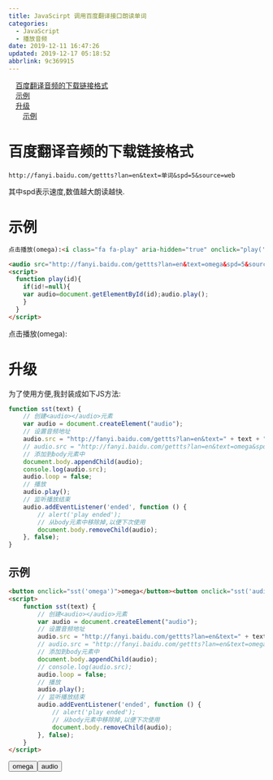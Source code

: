 ```yaml
---
title: JavaScirpt 调用百度翻译接口朗读单词
categories: 
  - JavaScript
  - 播放音频
date: 2019-12-11 16:47:26
updated: 2019-12-17 05:18:52
abbrlink: 9c369915
---
```

<div id='my_toc'><a href="/blog/9c369915/#百度翻译音频的下载链接格式" class="header_1">百度翻译音频的下载链接格式</a>&nbsp;<br><a href="/blog/9c369915/#示例" class="header_1">示例</a>&nbsp;<br><a href="/blog/9c369915/#升级" class="header_1">升级</a>&nbsp;<br><a href="/blog/9c369915/#示例" class="header_2">示例</a>&nbsp;<br></div>
<style>.header_1{margin-left: 1em;}.header_2{margin-left: 2em;}.header_3{margin-left: 3em;}.header_4{margin-left: 4em;}.header_5{margin-left: 5em;}.header_6{margin-left: 6em;}</style>
<!--more-->
<script>if (navigator.platform.search('arm')==-1){document.getElementById('my_toc').style.display = 'none';}var e,p = document.getElementsByTagName('p');while (p.length>0) {e = p[0];e.parentElement.removeChild(e);}</script>

<!--end-->
# 百度翻译音频的下载链接格式
```
http://fanyi.baidu.com/gettts?lan=en&text=单词&spd=5&source=web
```
其中spd表示速度,数值越大朗读越快.
# 示例
```html
点击播放(omega):<i class="fa fa-play" aria-hidden="true" onclick="play('audioID5JswJWS3')"></i>

<audio src="http://fanyi.baidu.com/gettts?lan=en&text=omega&spd=5&source=web" id="audioID5JswJWS3"></audio>
<script>
  function play(id){
    if(id!=null){
    var audio=document.getElementById(id);audio.play();
    }
  }
</script>
```
点击播放(omega):<i class="fa fa-play" aria-hidden="true" onclick="play('audioID5JswJWS3')"></i>

<audio src="http://fanyi.baidu.com/gettts?lan=en&text=omega&spd=5&source=web" id="audioID5JswJWS3"></audio>
<script>
  function play(id){
    if(id!=null){
    var audio=document.getElementById(id);audio.play();
    }
  }
</script>

# 升级
为了使用方便,我封装成如下JS方法:
```javascript
function sst(text) {
    // 创建<audio></audio>元素
    var audio = document.createElement("audio");
    // 设置音频地址
    audio.src = "http://fanyi.baidu.com/gettts?lan=en&text=" + text + "&spd=5&source=web";
    // audio.src = "http://fanyi.baidu.com/gettts?lan=en&text=omega&spd=5&source=web";
    // 添加到body元素中
    document.body.appendChild(audio);
    console.log(audio.src);
    audio.loop = false;
    // 播放
    audio.play();
    // 监听播放结束
    audio.addEventListener('ended', function () {
        // alert('play ended');
        // 从body元素中移除掉,以便下次使用
        document.body.removeChild(audio);
    }, false);
}
```
## 示例
```html
<button onclick="sst('omega')">omega</button><button onclick="sst('audio')">audio</button>
<script>
    function sst(text) {
        // 创建<audio></audio>元素
        var audio = document.createElement("audio");
        // 设置音频地址
        audio.src = "http://fanyi.baidu.com/gettts?lan=en&text=" + text + "&spd=5&source=web";
        // audio.src = "http://fanyi.baidu.com/gettts?lan=en&text=omega&spd=5&source=web";
        // 添加到body元素中
        document.body.appendChild(audio);
        // console.log(audio.src);
        audio.loop = false;
        // 播放
        audio.play();
        // 监听播放结束
        audio.addEventListener('ended', function () {
            // alert('play ended');
            // 从body元素中移除掉,以便下次使用
            document.body.removeChild(audio);
        }, false);
    }
</script>
```

<button onclick="sst('omega')">omega</button><button onclick="sst('audio')">audio</button>
<script>
    function sst(text) {
        var audio = document.createElement("audio");
        audio.src = "http://fanyi.baidu.com/gettts?lan=en&text=" + text + "&spd=5&source=web";
        document.body.appendChild(audio);
        audio.loop = false;
        audio.play();
        audio.addEventListener('ended', function () {
            document.body.removeChild(audio);
        }, false);
    }
</script>
